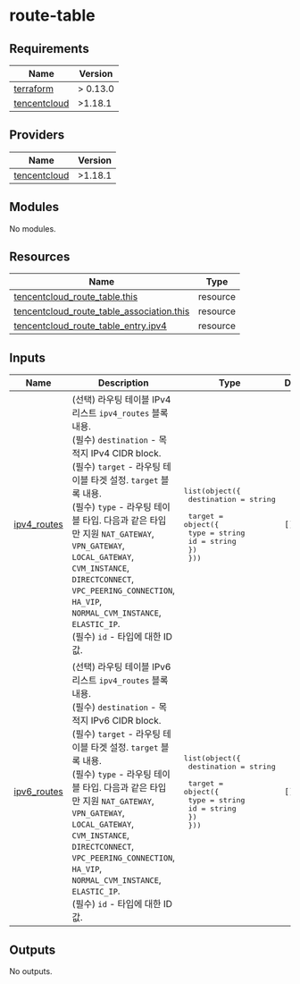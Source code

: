 # route-table

<!-- BEGINNING OF PRE-COMMIT-TERRAFORM DOCS HOOK -->
## Requirements

| Name | Version |
|------|---------|
| <a name="requirement_terraform"></a> [terraform](#requirement\_terraform) | > 0.13.0 |
| <a name="requirement_tencentcloud"></a> [tencentcloud](#requirement\_tencentcloud) | >1.18.1 |

## Providers

| Name | Version |
|------|---------|
| <a name="provider_tencentcloud"></a> [tencentcloud](#provider\_tencentcloud) | >1.18.1 |

## Modules

No modules.

## Resources

| Name | Type |
|------|------|
| [tencentcloud_route_table.this](https://registry.terraform.io/providers/tencentcloudstack/tencentcloud/latest/docs/resources/route_table) | resource |
| [tencentcloud_route_table_association.this](https://registry.terraform.io/providers/tencentcloudstack/tencentcloud/latest/docs/resources/route_table_association) | resource |
| [tencentcloud_route_table_entry.ipv4](https://registry.terraform.io/providers/tencentcloudstack/tencentcloud/latest/docs/resources/route_table_entry) | resource |

## Inputs

| Name | Description | Type | Default | Required |
|------|-------------|------|---------|:--------:|
| <a name="input_ipv4_routes"></a> [ipv4\_routes](#input\_ipv4\_routes) | (선택) 라우팅 테이블 IPv4 리스트 `ipv4_routes` 블록 내용.<br>    (필수) `destination` - 목적지 IPv4 CIDR block.<br>    (필수) `target` - 라우팅 테이블 타겟 설정. `target` 블록 내용.<br>      (필수) `type` - 라우팅 테이블 타입. 다음과 같은 타입 만 지원 `NAT_GATEWAY`, `VPN_GATEWAY`, `LOCAL_GATEWAY`, `CVM_INSTANCE`, `DIRECTCONNECT`, `VPC_PEERING_CONNECTION`, `HA_VIP`, `NORMAL_CVM_INSTANCE`, `ELASTIC_IP`.<br>      (필수) `id` - 타입에 대한 ID 값. | <pre>list(object({<br>    destination = string<br><br>    target = object({<br>      type = string<br>      id   = string<br>    })<br>  }))</pre> | `[]` | no |
| <a name="input_ipv6_routes"></a> [ipv6\_routes](#input\_ipv6\_routes) | (선택) 라우팅 테이블 IPv6 리스트 `ipv4_routes` 블록 내용.<br>    (필수) `destination` - 목적지 IPv6 CIDR block.<br>    (필수) `target` - 라우팅 테이블 타겟 설정. `target` 블록 내용.<br>      (필수) `type` - 라우팅 테이블 타입. 다음과 같은 타입 만 지원 `NAT_GATEWAY`, `VPN_GATEWAY`, `LOCAL_GATEWAY`, `CVM_INSTANCE`, `DIRECTCONNECT`, `VPC_PEERING_CONNECTION`, `HA_VIP`, `NORMAL_CVM_INSTANCE`, `ELASTIC_IP`.<br>      (필수) `id` - 타입에 대한 ID 값. | <pre>list(object({<br>    destination = string<br><br>    target = object({<br>      type = string<br>      id   = string<br>    })<br>  }))</pre> | `[]` | no |

## Outputs

No outputs.
<!-- END OF PRE-COMMIT-TERRAFORM DOCS HOOK -->
